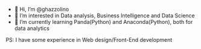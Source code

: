 - 👋 Hi, I’m @ghazzolino
- 👀 I’m interested in Data analysis, Business Intelligence and Data Science
- 🌱 I’m currently learning Panda(Python) and Anaconda(Python), both for data analytics

PS: I have some experience in Web design/Front-End development


<!---
ghazzolino/ghazzolino is a ✨ special ✨ repository because its `README.md` (this file) appears on your GitHub profile.
You can click the Preview link to take a look at your changes.
--->
